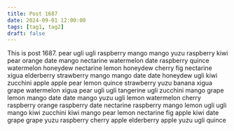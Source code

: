 ```yaml
---
title: Post 1687
date: 2024-09-01 12:00:00
tags: [tag1, tag2]
draft: false
---
```

This is post 1687.
pear
ugli
ugli
raspberry
mango
mango
yuzu
raspberry
kiwi
pear
orange
date
mango
nectarine
watermelon
date
raspberry
quince
watermelon
honeydew
nectarine
lemon
honeydew
cherry
fig
nectarine
xigua
elderberry
strawberry
mango
mango
date
date
honeydew
ugli
kiwi
zucchini
apple
apple
pear
lemon
quince
strawberry
yuzu
banana
xigua
grape
watermelon
xigua
pear
ugli
ugli
tangerine
ugli
zucchini
mango
grape
lemon
mango
date
date
mango
yuzu
ugli
lemon
watermelon
cherry
raspberry
orange
raspberry
date
nectarine
raspberry
mango
lemon
ugli
ugli
mango
kiwi
zucchini
kiwi
mango
pear
lemon
nectarine
fig
apple
kiwi
date
grape
grape
yuzu
raspberry
cherry
apple
elderberry
apple
yuzu
ugli
quince
